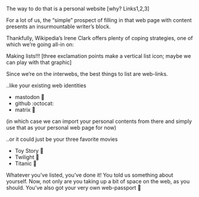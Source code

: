 The way to do that is a personal website [why? Links1,2,3]

For a lot of us, the “simple” prospect of filling in that web page with content presents an insurmountable writer’s block.

Thankfully, Wikipedia’s Irene Clark offers plenty of coping strategies, one of which we’re going all-in on:

Making lists!!! [three exclamation points make a vertical list icon; maybe we can play with that graphic]

Since we’re on the interwebs, the best things to list are web-links.

..like your existing web identities

- mastodon 🦣
- github :octocat:
- matrix 💬

(in which case we can import your personal contents from there and simply use that as your personal web page for now)

..or it could just be your three favorite movies

- Toy Story 🤠
- Twilight 🧛
- Titanic 🚢

Whatever you’ve listed, you’ve done it! You told us something about yourself. Now, not only are you taking up a bit of space on the web, as you should. You’ve also got your very own web-passport 🪪
